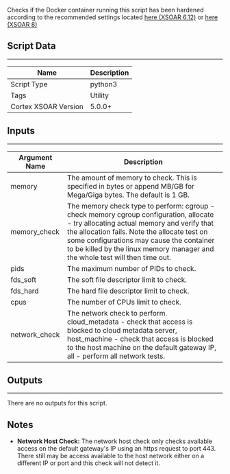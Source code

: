 Checks if the Docker container running this script has been hardened according to the recommended settings located [here (XSOAR 6.12)](https://docs-cortex.paloaltonetworks.com/r/Cortex-XSOAR/6.12/Cortex-XSOAR-Administrator-Guide/Docker-Hardening-Guide) or [here (XSOAR 8)](https://docs-cortex.paloaltonetworks.com/r/Cortex-XSOAR/8/Cortex-XSOAR-Cloud-Documentation/Docker-hardening-guide)

## Script Data
---

| **Name** | **Description** |
| --- | --- |
| Script Type | python3 |
| Tags | Utility |
| Cortex XSOAR Version | 5.0.0+ |

## Inputs
---

| **Argument Name** | **Description** |
| --- | --- |
| memory | The amount of memory to check. This is specified in bytes or append MB/GB for Mega/Giga bytes. The default is 1 GB. |
| memory_check | The memory check type to perform: cgroup - check memory cgroup configuration, allocate - try allocating actual memory and verify that the allocation fails. Note the allocate test on some configurations may cause the container to be killed by the linux memory manager and the whole test will then time out. |
| pids | The maximum number of PIDs to check. |
| fds_soft | The soft file descriptor limit to check. |
| fds_hard | The hard file descriptor limit to check. |
| cpus | The number of CPUs limit to check. |
| network_check | The network check to perform. cloud_metadata - check that access is blocked to cloud metadata server, host_machine - check that access is blocked to the host machine on the default gateway IP, all - perform all network tests. |

## Outputs
---
There are no outputs for this script.

## Notes
* **Network Host Check:** The network host check only checks available access on the default gateway's IP using an https request to port 443. There still may be access available to the host network either on a different IP or port and this check will not detect it.